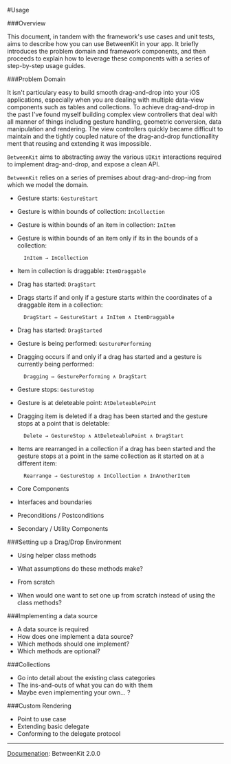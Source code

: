 #Usage

###Overview

This document, in tandem with the framework's use cases and unit tests, aims to describe how you can use BetweenKit in your app. It briefly introduces the problem domain and framework components, and then proceeds to explain how to leverage these components with a series of step-by-step usage guides.

###Problem Domain

It isn't particulary easy to build smooth drag-and-drop into your iOS applications, especially when you are dealing with multiple data-view components such as tables and collections. To achieve drag-and-drop in the past I've found myself building complex view controllers that deal with all manner of things including gesture handling, geometric conversion, data manipulation and rendering. The view controllers quickly became difficult to maintain and the tightly coupled nature of the drag-and-drop functionallity ment that reusing and extending it was impossible.

`BetweenKit` aims to abstracting away the various `UIKit` interactions required to implement drag-and-drop, and expose a clean API.

`BetweenKit` relies on a series of premises about drag-and-drop-ing from which we model the domain.

- Gesture starts: `GestureStart`
- Gesture is within bounds of collection: `InCollection`
- Gesture is within bounds of an item in collection: `InItem`
- Gesture is within bounds of an item only if its in the bounds of a collection: 
		
		InItem → InCollection

- Item in collection is draggable: `ItemDraggable`
- Drag has started: `DragStart`
- Drags starts if and only if a gesture starts within the coordinates of a draggable item in a collection:
	
		DragStart ⇔ GestureStart ∧ InItem ∧ ItemDraggable

- Drag has started: `DragStarted`
- Gesture is being performed: `GesturePerforming`
- Dragging occurs if and only if a drag has started and a gesture is currently being performed: 

		Dragging ⇔ GesturePerforming ∧ DragStart

- Gesture stops: `GestureStop`
- Gesture is at deleteable point: `AtDeleteablePoint`
- Dragging item is deleted if a drag has been started and the gesture stops at a point that is deletable:

		Delete → GestureStop ∧ AtDeleteablePoint ∧ DragStart

- Items are rearranged in a collection if a drag has been started and the gesture stops at a point in the same collection as it started on at a different item:

		Rearrange → GestureStop ∧ InCollection ∧ InAnotherItem


- Core Components
- Interfaces and boundaries
- Preconditions / Postconditions
- Secondary / Utility Components

###Setting up a Drag/Drop Environment

- Using helper class methods
- What assumptions do these methods make?

- From scratch
- When would one want to set one up from scratch instead of using the class methods?

###Implementing a data source

- A data source is required
- How does one implement a data source?
- Which methods should one implement?
- Which methods are optional?

###Collections

- Go into detail about the existing class categories
- The ins-and-outs of what you can do with them
- Maybe even implementing your own... ?

###Custom Rendering

- Point to use case
- Extending basic delegate
- Conforming to the delegate protocol

___

<u>Documenation</u>: BetweenKit 2.0.0